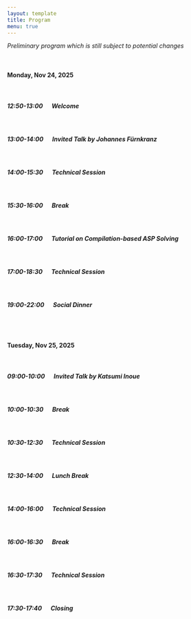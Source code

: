 ```yaml
---
layout: template
title: Program
menu: true
---
```


*Preliminary program which is still subject to potential changes*

<br/>

#### Monday, Nov 24, 2025

<br/>

##### 12:50-13:00 &emsp; Welcome

<br/>

##### 13:00-14:00 &emsp; Invited Talk by Johannes Fürnkranz

<br/>

##### 14:00-15:30 &emsp; Technical Session

<br/>

##### 15:30-16:00 &emsp; Break

<br/>

##### 16:00-17:00 &emsp; Tutorial on Compilation-based ASP Solving

<br/>

##### 17:00-18:30 &emsp; Technical Session

<br/>

##### 19:00-22:00 &emsp; Social Dinner

<br/>
<br/>

#### Tuesday, Nov 25, 2025

<br/>

##### 09:00-10:00 &emsp; Invited Talk by Katsumi Inoue

<br/>

##### 10:00-10:30 &emsp; Break

<br/>

##### 10:30-12:30 &emsp; Technical Session

<br/>

##### 12:30-14:00 &emsp; Lunch Break

<br/>

##### 14:00-16:00 &emsp; Technical Session

<br/>

##### 16:00-16:30 &emsp; Break

<br/>

##### 16:30-17:30 &emsp; Technical Session

<br/>

##### 17:30-17:40 &emsp; Closing

<br/>

